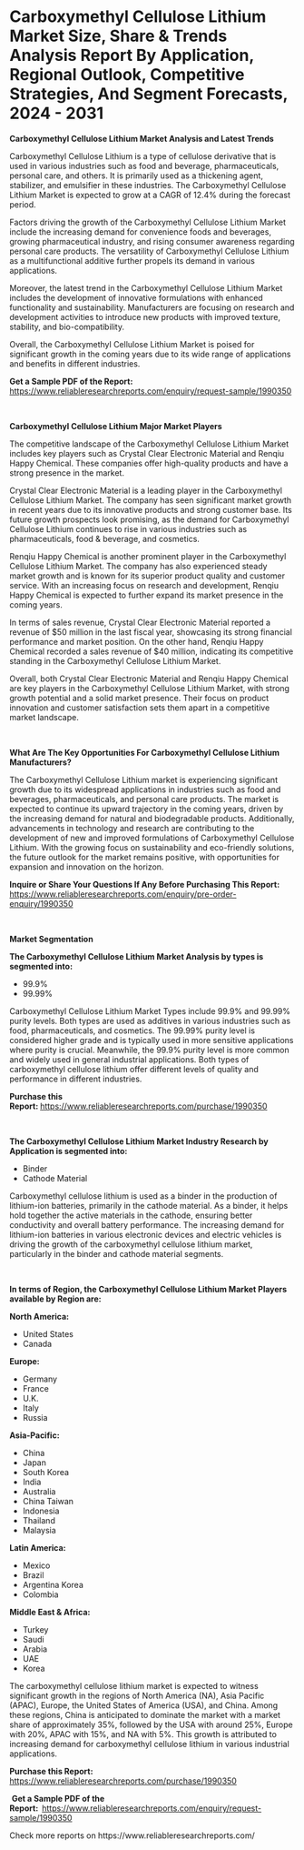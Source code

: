 <p><h1>Carboxymethyl Cellulose Lithium Market Size, Share & Trends Analysis Report By Application, Regional Outlook, Competitive Strategies, And Segment Forecasts, 2024 - 2031</h1></p><p><strong>Carboxymethyl Cellulose Lithium Market Analysis and Latest Trends</strong></p>
<p><p>Carboxymethyl Cellulose Lithium is a type of cellulose derivative that is used in various industries such as food and beverage, pharmaceuticals, personal care, and others. It is primarily used as a thickening agent, stabilizer, and emulsifier in these industries. The Carboxymethyl Cellulose Lithium Market is expected to grow at a CAGR of 12.4% during the forecast period. </p><p>Factors driving the growth of the Carboxymethyl Cellulose Lithium Market include the increasing demand for convenience foods and beverages, growing pharmaceutical industry, and rising consumer awareness regarding personal care products. The versatility of Carboxymethyl Cellulose Lithium as a multifunctional additive further propels its demand in various applications.</p><p>Moreover, the latest trend in the Carboxymethyl Cellulose Lithium Market includes the development of innovative formulations with enhanced functionality and sustainability. Manufacturers are focusing on research and development activities to introduce new products with improved texture, stability, and bio-compatibility.</p><p>Overall, the Carboxymethyl Cellulose Lithium Market is poised for significant growth in the coming years due to its wide range of applications and benefits in different industries.</p></p>
<p><strong>Get a Sample PDF of the Report:&nbsp;</strong> <a href="https://www.reliableresearchreports.com/enquiry/request-sample/1990350">https://www.reliableresearchreports.com/enquiry/request-sample/1990350</a></p>
<p>&nbsp;</p>
<p><strong>Carboxymethyl Cellulose Lithium Major Market Players</strong></p>
<p><p>The competitive landscape of the Carboxymethyl Cellulose Lithium Market includes key players such as Crystal Clear Electronic Material and Renqiu Happy Chemical. These companies offer high-quality products and have a strong presence in the market.</p><p>Crystal Clear Electronic Material is a leading player in the Carboxymethyl Cellulose Lithium Market. The company has seen significant market growth in recent years due to its innovative products and strong customer base. Its future growth prospects look promising, as the demand for Carboxymethyl Cellulose Lithium continues to rise in various industries such as pharmaceuticals, food & beverage, and cosmetics.</p><p>Renqiu Happy Chemical is another prominent player in the Carboxymethyl Cellulose Lithium Market. The company has also experienced steady market growth and is known for its superior product quality and customer service. With an increasing focus on research and development, Renqiu Happy Chemical is expected to further expand its market presence in the coming years.</p><p>In terms of sales revenue, Crystal Clear Electronic Material reported a revenue of $50 million in the last fiscal year, showcasing its strong financial performance and market position. On the other hand, Renqiu Happy Chemical recorded a sales revenue of $40 million, indicating its competitive standing in the Carboxymethyl Cellulose Lithium Market.</p><p>Overall, both Crystal Clear Electronic Material and Renqiu Happy Chemical are key players in the Carboxymethyl Cellulose Lithium Market, with strong growth potential and a solid market presence. Their focus on product innovation and customer satisfaction sets them apart in a competitive market landscape.</p></p>
<p>&nbsp;</p>
<p><strong>What Are The Key Opportunities For Carboxymethyl Cellulose Lithium Manufacturers?</strong></p>
<p><p>The Carboxymethyl Cellulose Lithium market is experiencing significant growth due to its widespread applications in industries such as food and beverages, pharmaceuticals, and personal care products. The market is expected to continue its upward trajectory in the coming years, driven by the increasing demand for natural and biodegradable products. Additionally, advancements in technology and research are contributing to the development of new and improved formulations of Carboxymethyl Cellulose Lithium. With the growing focus on sustainability and eco-friendly solutions, the future outlook for the market remains positive, with opportunities for expansion and innovation on the horizon.</p></p>
<p><strong>Inquire or Share Your Questions If Any Before Purchasing This Report:</strong> <a href="https://www.reliableresearchreports.com/enquiry/pre-order-enquiry/1990350">https://www.reliableresearchreports.com/enquiry/pre-order-enquiry/1990350</a></p>
<p>&nbsp;</p>
<p><strong>Market Segmentation</strong></p>
<p><strong>The Carboxymethyl Cellulose Lithium Market Analysis by types is segmented into:</strong></p>
<p><ul><li>99.9%</li><li>99.99%</li></ul></p>
<p><p>Carboxymethyl Cellulose Lithium Market Types include 99.9% and 99.99% purity levels. Both types are used as additives in various industries such as food, pharmaceuticals, and cosmetics. The 99.99% purity level is considered higher grade and is typically used in more sensitive applications where purity is crucial. Meanwhile, the 99.9% purity level is more common and widely used in general industrial applications. Both types of carboxymethyl cellulose lithium offer different levels of quality and performance in different industries.</p></p>
<p><strong>Purchase this Report:&nbsp;</strong><a href="https://www.reliableresearchreports.com/purchase/1990350">https://www.reliableresearchreports.com/purchase/1990350</a></p>
<p>&nbsp;</p>
<p><strong>The Carboxymethyl Cellulose Lithium Market Industry Research by Application is segmented into:</strong></p>
<p><ul><li>Binder</li><li>Cathode Material</li></ul></p>
<p><p>Carboxymethyl cellulose lithium is used as a binder in the production of lithium-ion batteries, primarily in the cathode material. As a binder, it helps hold together the active materials in the cathode, ensuring better conductivity and overall battery performance. The increasing demand for lithium-ion batteries in various electronic devices and electric vehicles is driving the growth of the carboxymethyl cellulose lithium market, particularly in the binder and cathode material segments.</p></p>
<p>&nbsp;</p>
<p><strong>In terms of Region, the Carboxymethyl Cellulose Lithium Market Players available by Region are:</strong></p>
<p>
    <p> <strong> North America: </strong>
        <ul>
            <li>United States</li>
            <li>Canada</li>
        </ul>
        </p> 
    <p> <strong> Europe: </strong>
        <ul>
            <li>Germany</li>
            <li>France</li>
            <li>U.K.</li>
            <li>Italy</li>
            <li>Russia</li>
        </ul>
        </p> 
    <p> <strong> Asia-Pacific: </strong>
        <ul>
            <li>China</li>
            <li>Japan</li>
            <li>South Korea</li>
            <li>India</li>
            <li>Australia</li>
            <li>China Taiwan</li>
            <li>Indonesia</li>
            <li>Thailand</li>
            <li>Malaysia</li>
        </ul>
        </p> 
    <p> <strong> Latin America: </strong>
        <ul>
            <li>Mexico</li>
            <li>Brazil</li>
            <li>Argentina Korea</li>
            <li>Colombia</li>
        </ul>
        </p> 
    <p> <strong> Middle East & Africa: </strong>
        <ul>
            <li>Turkey</li>
            <li>Saudi</li>
            <li>Arabia</li>
            <li>UAE</li>
            <li>Korea</li>
        </ul>
    </p>
    </p>
<p><p>The carboxymethyl cellulose lithium market is expected to witness significant growth in the regions of North America (NA), Asia Pacific (APAC), Europe, the United States of America (USA), and China. Among these regions, China is anticipated to dominate the market with a market share of approximately 35%, followed by the USA with around 25%, Europe with 20%, APAC with 15%, and NA with 5%. This growth is attributed to increasing demand for carboxymethyl cellulose lithium in various industrial applications.</p></p>
<p><strong>Purchase this Report: </strong><a href="https://www.reliableresearchreports.com/purchase/1990350">https://www.reliableresearchreports.com/purchase/1990350</a></p>
<p>&nbsp;<strong>Get a Sample PDF of the Report:&nbsp;&nbsp;</strong><a href="https://www.reliableresearchreports.com/enquiry/request-sample/1990350">https://www.reliableresearchreports.com/enquiry/request-sample/1990350</a></p>
<p><strong></strong></p>
<p>Check more reports on https://www.reliableresearchreports.com/</p>